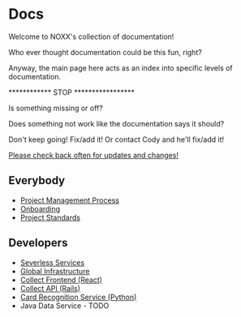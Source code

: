 # Docs

Welcome to NOXX's collection of documentation!

Who ever thought documentation could be this fun, right?

Anyway, the main page here acts as an index into specific levels of documentation.

************ STOP *****************

Is something missing or off?

Does something not work like the documentation says it should?

Don't keep going! Fix/add it! Or contact Cody and he'll fix/add it!

[Please check back often for updates and changes!](https://github.com/NoXX-Technologies/docs/commits/main)

## Everybody
- [Project Management Process](process/README.md)
- [Onboarding](onboarding/README.md)
- [Project Standards](project-standards/README.md)

## Developers
- [Severless Services](developers/services/README.md)
- [Global Infrastructure](https://github.com/NoXX-Technologies/infrastructure)
- [Collect Frontend (React)](https://github.com/NoXX-Technologies/react-frontend)
- [Collect API (Rails)](https://github.com/NoXX-Technologies/rails-api)
- [Card Recognition Service (Python)](https://github.com/NoXX-Technologies/card-recognition-service)
- Java Data Service - TODO
